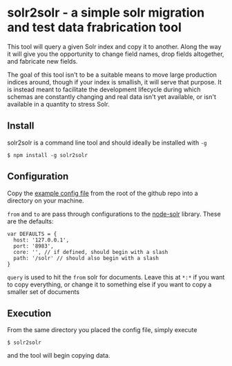 solr2solr - a simple solr migration and test data frabrication tool
============

This tool will query a given Solr index and copy it to another.  Along the way it will give you the opportunity to change field names, drop fields altogether, and fabricate new fields.

The goal of this tool isn't to be a suitable means to move large production indices around, though if your index is smallish, it will serve that purpose.  It is instead meant to facilitate the development lifecycle during which schemas are constantly changing and real data isn't yet available, or isn't available in a quantity to stress Solr.

## Install

solr2solr is a command line tool and should ideally be installed with `-g`

    $ npm install -g solr2solr

## Configuration

  Copy the [example config file](https://github.com/dbashford/solr2solr/blob/master/config.coffee) from the root of the github repo into a directory on your machine.

`from` and `to` are pass through configurations to the [node-solr](https://github.com/gsf/node-solr) library.  These are the defaults:
```
var DEFAULTS = {
  host: '127.0.0.1',
  port: '8983',
  core: '', // if defined, should begin with a slash
  path: '/solr' // should also begin with a slash
}
```

`query` is used to hit the `from` solr for documents.  Leave this at `*:*` if you want to copy everything, or change it to something else if you want to copy a smaller set of documents


## Execution

From the same directory you placed the config file, simply execute

    $ solr2solr

and the tool will begin copying data.